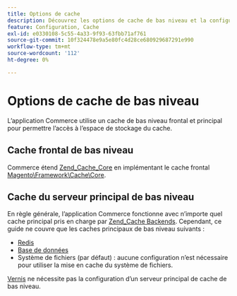 ```yaml
---
title: Options de cache
description: Découvrez les options de cache de bas niveau et la configuration du stockage dans Adobe Commerce. Découvrez la configuration frontale, principale et de stockage pour Redis et les bases de données.
feature: Configuration, Cache
exl-id: e0330108-5c55-4a33-9f93-63fbb71af761
source-git-commit: 10f324478e9a5e80fc4d28ce680929687291e990
workflow-type: tm+mt
source-wordcount: '112'
ht-degree: 0%

---
```


# Options de cache de bas niveau

L’application Commerce utilise un cache de bas niveau frontal et principal pour permettre l’accès à l’espace de stockage du cache.

## Cache frontal de bas niveau

Commerce étend [Zend_Cache_Core](https://framework.zend.com/manual/1.12/en/zend.cache.frontends.html) en implémentant le cache frontal [Magento\Framework\Cache\Core](https://github.com/magento/magento2/blob/2.4/lib/internal/Magento/Framework/Cache/Core.php).

## Cache du serveur principal de bas niveau

En règle générale, l’application Commerce fonctionne avec n’importe quel cache principal pris en charge par [Zend_Cache Backends](https://framework.zend.com/manual/1.12/en/zend.cache.backends.html). Cependant, ce guide ne couvre que les caches principaux de bas niveau suivants :

- [Redis](config-redis.md)
- [ Base de données ](https://developer.adobe.com/commerce/php/development/cache/partial/database-caching/)
- Système de fichiers (par défaut) : aucune configuration n’est nécessaire pour utiliser la mise en cache du système de fichiers.

[Vernis](config-varnish.md) ne nécessite pas la configuration d’un serveur principal de cache de bas niveau.
